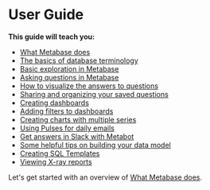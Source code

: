# User Guide

**This guide will teach you:**

*   [What Metabase does](01-what-is-metabase.md)
*   [The basics of database terminology](02-database-basics.md)
*   [Basic exploration in Metabase](03-basic-exploration.md)
*   [Asking questions in Metabase](04-asking-questions.md)
*   [How to visualize the answers to questions](05-visualizing-results.md)
*   [Sharing and organizing your saved questions](06-sharing-answers.md)
*   [Creating dashboards](07-dashboards.md)
*   [Adding filters to dashboards](08-dashboard-filters.md)
*   [Creating charts with multiple series](09-multi-series-charting.md)
*   [Using Pulses for daily emails](10-pulses.md)
*   [Get answers in Slack with Metabot](11-metabot.md)
*   [Some helpful tips on building your data model](12-data-model-reference.md)
*   [Creating SQL Templates](13-sql-parameters.md)
*   [Viewing X-ray reports](14-x-rays.md)

Let's get started with an overview of [What Metabase does](01-what-is-metabase.md).
